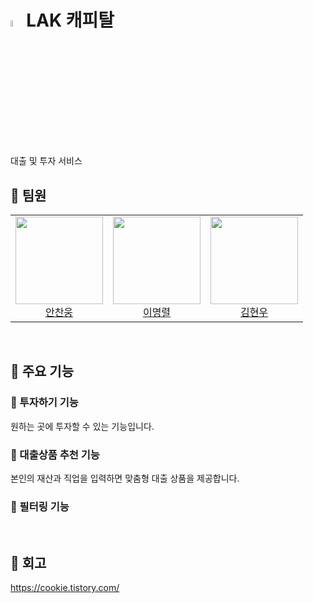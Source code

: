 # <img src="https://github.com/user-attachments/assets/bc3ab2e6-9692-44b0-afaa-de92025bb79e" width="5%">LAK 캐피탈
대출 및 투자 서비스

## 🐳 팀원
<table>
  <tr>
    <td height="140px" align="center"> <a href="https://github.com/AnChanUng"> <img src="https://avatars.githubusercontent.com/u/104750924?v=4" width="140px" />
      <br /> 안찬웅</a></td>
    <td height="140px" align="center"> <a href="https://github.com/dlaudfuf33"> <img src="https://avatars.githubusercontent.com/u/108720714?v=4" width="140px" />
      <br />이명렬</a></td>
    <td height="140px" align="center"> <a href="https://github.com/kimh7537"> <img src="https://avatars.githubusercontent.com/u/108720714?v=4" width="140px" />
      <br />김현우</a></td>

  </tr>
</table>
<br/>

## 🐳 주요 기능
### 🍿 투자하기 기능
원하는 곳에 투자할 수 있는 기능입니다.

### 🍿 대출상품 추천 기능
본인의 재산과 직업을 입력하면 맞춤형 대출 상품을 제공합니다.

### 🍿 필터링 기능

<br/>

## 🐳 회고
https://cookie.tistory.com/
